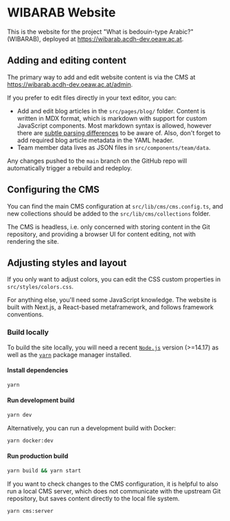 # WIBARAB Website

This is the website for the project "What is bedouin-type Arabic?" (WIBARAB), deployed at
<https://wibarab.acdh-dev.oeaw.ac.at>.

## Adding and editing content

The primary way to add and edit website content is via the CMS at
<https://wibarab.acdh-dev.oeaw.ac.at/admin>.

If you prefer to edit files directly in your text editor, you can:

- Add and edit blog articles in the `src/pages/blog/` folder. Content is written in MDX format,
  which is markdown with support for custom JavaScript components. Most markdown syntax is allowed,
  however there are
  [subtle parsing differences](https://github.com/micromark/mdx-state-machine#72-deviations-from-markdown)
  to be aware of. Also, don't forget to add required blog article metadata in the YAML header.
- Team member data lives as JSON files in `src/components/team/data`.

Any changes pushed to the `main` branch on the GitHub repo will automatically trigger a rebuild and
redeploy.

## Configuring the CMS

You can find the main CMS configuration at `src/lib/cms/cms.config.ts`, and new collections should
be added to the `src/lib/cms/collections` folder.

The CMS is headless, i.e. only concerned with storing content in the Git repository, and providing a
browser UI for content editing, not with rendering the site.

## Adjusting styles and layout

If you only want to adjust colors, you can edit the CSS custom properties in
`src/styles/colors.css`.

For anything else, you'll need some JavaScript knowledge. The website is built with Next.js, a
React-based metaframework, and follows framework conventions.

### Build locally

To build the site locally, you will need a recent [`Node.js`](https://nodejs.org) version (>=14.17)
as well as the [`yarn`](https://classic.yarnpkg.com/en/docs/install) package manager installed.

#### Install dependencies

```bash
yarn
```

#### Run development build

```bash
yarn dev
```

Alternatively, you can run a development build with Docker:

```bash
yarn docker:dev
```

#### Run production build

```bash
yarn build && yarn start
```

If you want to check changes to the CMS configuration, it is helpful to also run a local CMS server,
which does not communicate with the upstream Git repository, but saves content directly to the local
file system.

```bash
yarn cms:server
```
